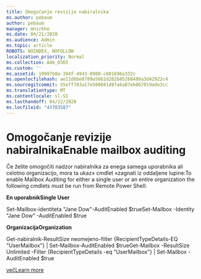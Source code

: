 ```yaml
---
title: Omogočanje revizije nabiralnika
ms.author: pebaum
author: pebaum
manager: mnirkhe
ms.date: 04/21/2020
ms.audience: Admin
ms.topic: article
ROBOTS: NOINDEX, NOFOLLOW
localization_priority: Normal
ms.collection: Adm_O365
ms.custom: ''
ms.assetid: 19997b0a-394f-4943-8908-c601696a332c
ms.openlocfilehash: ae11d6be0789a5662d202b85268480a3d42922c4
ms.sourcegitcommit: 55eff703a17e500681d8fa6a87eb067019ade3cc
ms.translationtype: MT
ms.contentlocale: sl-SI
ms.lasthandoff: 04/22/2020
ms.locfileid: "43703587"
---
```

# <a name="enable-mailbox-auditing"></a><span data-ttu-id="b05d3-102">Omogočanje revizije nabiralnika</span><span class="sxs-lookup"><span data-stu-id="b05d3-102">Enable mailbox auditing</span></span>

<span data-ttu-id="b05d3-103">Če želite omogočiti nadzor nabiralnika za enega samega uporabnika ali celotno organizacijo, mora ta ukaz» cmdlet «zagnati iz oddaljene lupine:</span><span class="sxs-lookup"><span data-stu-id="b05d3-103">To enable Mailbox Auditing for either a single user or an entire organization the following cmdlets must be run from Remote Power Shell:</span></span>
  
 <span data-ttu-id="b05d3-104">**En uporabnik**</span><span class="sxs-lookup"><span data-stu-id="b05d3-104">**Single User**</span></span>
  
<span data-ttu-id="b05d3-105">Set-Mailbox-identiteta "Jane Dow"-AuditEnabled $true</span><span class="sxs-lookup"><span data-stu-id="b05d3-105">Set-Mailbox -Identity "Jane Dow" -AuditEnabled $true</span></span>
  
 <span data-ttu-id="b05d3-106">**Organizacija**</span><span class="sxs-lookup"><span data-stu-id="b05d3-106">**Organization**</span></span>
  
<span data-ttu-id="b05d3-107">Get-nabiralnik-ResultSize neomejeno-filter {RecipientTypeDetails-EQ "UserMailbox"} | Set-Mailbox-AuditEnabled $true</span><span class="sxs-lookup"><span data-stu-id="b05d3-107">Get-Mailbox -ResultSize Unlimited -Filter {RecipientTypeDetails -eq "UserMailbox"} | Set-Mailbox -AuditEnabled $true</span></span>
  
[<span data-ttu-id="b05d3-108">več</span><span class="sxs-lookup"><span data-stu-id="b05d3-108">Learn more</span></span>](https://docs.microsoft.com/office365/securitycompliance/enable-mailbox-auditing)
  

